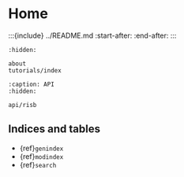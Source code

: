# Home

:::{include} ../README.md
:start-after: <!-- SPHINX-START -->
:end-after: <!-- SPHINX-END -->
:::

```{toctree}
:hidden:

about
tutorials/index
```

```{toctree}
:caption: API
:hidden:
 
api/risb
```

## Indices and tables

- {ref}`genindex`
- {ref}`modindex`
- {ref}`search`